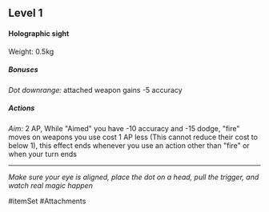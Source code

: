 ## Level 1

#### Holographic sight

Weight: 0.5kg

##### Bonuses

*Dot downrange:* attached weapon gains -5 accuracy

##### Actions

*Aim:* 2 AP, While "Aimed" you have -10 accuracy and -15 dodge, "fire" moves on weapons you use cost 1 AP less (This cannot reduce their cost to below 1), this effect ends whenever you use an action other than "fire" or when your turn ends

---
*Make sure your eye is aligned, place the dot on a head, pull the trigger, and watch real magic happen*

#itemSet #Attachments